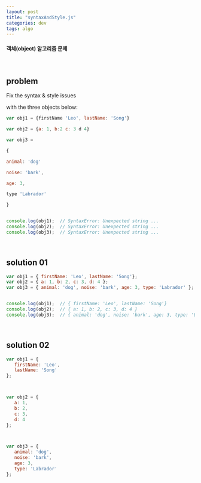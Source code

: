 ```yaml
---
layout: post
title: "syntaxAndStyle.js"
categories: dev
tags: algo
---
```


#### 객체(object) 알고리즘 문제

<br>

## problem

Fix the syntax & style issues

with the three objects below:

```javascript
var obj1 = {firstName 'Leo', lastName: 'Song'}

var obj2 = {a: 1, b:2 c: 3 d 4}

var obj3 = 

{

animal: 'dog'

noise: 'bark',

age: 3,

type 'Labrador'

}


console.log(obj1);	// SyntaxError: Unexpected string ...
console.log(obj2);	// SyntaxError: Unexpected string ...
console.log(obj3);	// SyntaxError: Unexpected string ...
```

<br>

## solution 01

```javascript
var obj1 = { firstName: 'Leo', lastName: 'Song'};
var obj2 = { a: 1, b: 2, c: 3, d: 4 };
var obj3 = { animal: 'dog', noise: 'bark', age: 3, type: 'Labrador' };


console.log(obj1);	// { firstName: 'Leo', lastName: 'Song'}
console.log(obj2);	// { a: 1, b: 2, c: 3, d: 4 }
console.log(obj3);	// { animal: 'dog', noise: 'bark', age: 3, type: 'Labrador' }
```

<br>

## solution 02

```javascript
var obj1 = {
   firstName: 'Leo',
   lastName: 'Song'
};



var obj2 = {
   a: 1,
   b: 2,
   c: 3,
   d: 4
};



var obj3 = {
   animal: 'dog',
   noise: 'bark',
   age: 3,
   type: 'Labrador'
};
```

